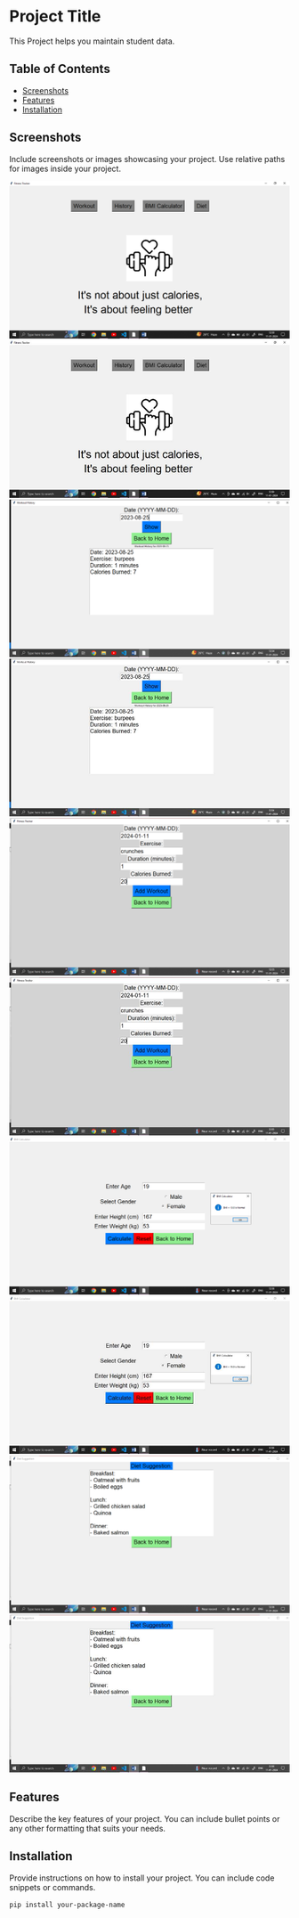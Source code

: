 # Project Title

This Project helps you maintain student data.

## Table of Contents
- [Screenshots](#screenshots)
- [Features](#features)
- [Installation](#installation)

## Screenshots

Include screenshots or images showcasing your project. Use relative paths for images inside your project.

![Screenshot 1](./screenshots/screenshot1.png)
![Screenshot 2](./screenshots/screenshot2.jpg)
![Screenshot 3](./screenshots/screenshot3.png)
![Screenshot 4](./screenshots/screenshot4.jpg)
![Screenshot 5](./screenshots/screenshot5.png)
![Screenshot 6](./screenshots/screenshot6.jpg)
![Screenshot 7](./screenshots/screenshot7.png)
![Screenshot 8](./screenshots/screenshot8.jpg)
![Screenshot 9](./screenshots/screenshot9.png)
![Screenshot 10](./screenshots/screenshot10.jpg)

## Features

Describe the key features of your project. You can include bullet points or any other formatting that suits your needs.

## Installation

Provide instructions on how to install your project. You can include code snippets or commands.

```bash
pip install your-package-name
